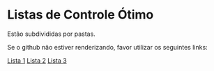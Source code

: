 # Listas de Controle Ótimo

Estão subdivididas por pastas.

Se o github não estiver renderizando, favor utilizar os seguintes links:

[Lista 1](https://nbviewer.jupyter.org/github/laelnasan/listas_controle_otimo/blob/master/Lista_01/lista_1.ipynb)
[Lista 2](https://nbviewer.jupyter.org/github/laelnasan/listas_controle_otimo/blob/master/Lista_02/Lista_2.ipynb)
[Lista 3](https://nbviewer.jupyter.org/github/laelnasan/listas_controle_otimo/blob/master/Lista_03/Lista_3.ipynb)
